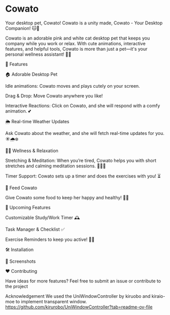 # Cowato
Your desktop pet, Cowato!
Cowato is a unity made, Cowato - Your Desktop Companion! 🐱💖

Cowato is an adorable pink and white cat desktop pet that keeps you company while you work or relax. With cute animations, interactive features, and helpful tools, Cowato is more than just a pet—it's your personal wellness assistant! 🌸✨

🎀 Features

🏠 Adorable Desktop Pet

Idle animations: Cowato moves and plays cutely on your screen.

Drag & Drop: Move Cowato anywhere you like!

Interactive Reactions: Click on Cowato, and she will respond with a comfy animation. 💕

🌦️ Real-time Weather Updates

Ask Cowato about the weather, and she will fetch real-time updates for you. ☀️🌧️❄️

🧘‍♀️ Wellness & Relaxation

Stretching & Meditation: When you’re tired, Cowato helps you with short stretches and calming meditation sessions. 🧎‍♂️🌿

Timer Support: Cowato sets up a timer and does the exercises with you! ⏳

🍖 Feed Cowato

Give Cowato some food to keep her happy and healthy! 🍚🐾

🚀 Upcoming Features

Customizable Study/Work Timer 🕰️

Task Manager & Checklist ✅

Exercise Reminders to keep you active! 🔔💪

🛠️ Installation


🎨 Screenshots


❤️ Contributing

Have ideas for more features? Feel free to submit an issue or contribute to the project

Acknowledgement
We used the UniWindowController by kiruobo and kiraio-moe to implement transparent window.
https://github.com/kirurobo/UniWindowController?tab=readme-ov-file 
